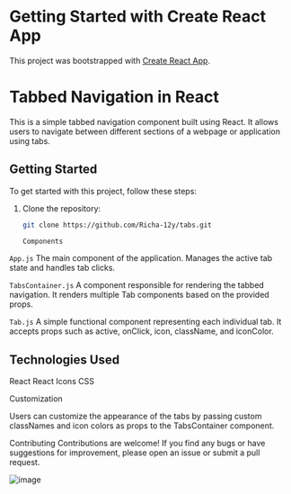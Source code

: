 # Getting Started with Create React App

This project was bootstrapped with [Create React App](https://github.com/facebook/create-react-app).

# Tabbed Navigation in React

This is a simple tabbed navigation component built using React. It allows users to navigate between different sections of a webpage or application using tabs.

## Getting Started

To get started with this project, follow these steps:

1. Clone the repository:

   ```bash
   git clone https://github.com/Richa-12y/tabs.git

   Components
`App.js`
The main component of the application. Manages the active tab state and handles tab clicks.

`TabsContainer.js`
A component responsible for rendering the tabbed navigation. It renders multiple Tab components based on the provided props.

`Tab.js`
A simple functional component representing each individual tab. It accepts props such as active, onClick, icon, className, and iconColor.

Technologies Used
---
React
React Icons
CSS

Customization

Users can customize the appearance of the tabs by passing custom classNames and icon colors as props to the TabsContainer component.

Contributing
Contributions are welcome! If you find any bugs or have suggestions for improvement, please open an issue or submit a pull request.


![image](https://github.com/Richa-12y/tabs/assets/69744397/805354a8-bbaf-4b40-907f-0ee1b0c5681b)


